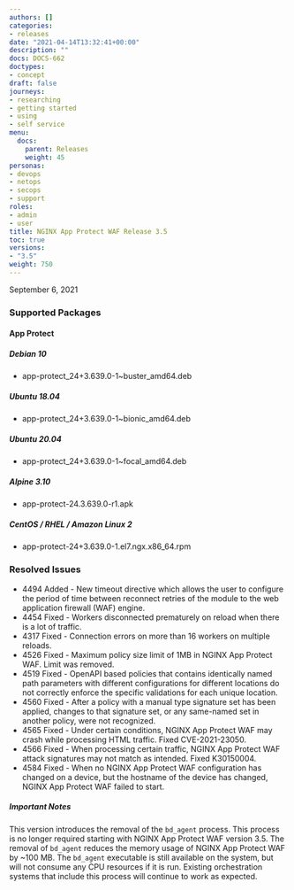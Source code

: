 ```yaml
---
authors: []
categories:
- releases
date: "2021-04-14T13:32:41+00:00"
description: ""
docs: DOCS-662
doctypes:
- concept
draft: false
journeys:
- researching
- getting started
- using
- self service
menu:
  docs:
    parent: Releases
    weight: 45
personas:
- devops
- netops
- secops
- support
roles:
- admin
- user
title: NGINX App Protect WAF Release 3.5
toc: true
versions:
- "3.5"
weight: 750
---
```


September 6, 2021

### Supported Packages

#### App Protect

##### Debian 10

- app-protect_24+3.639.0-1~buster_amd64.deb

##### Ubuntu 18.04

- app-protect_24+3.639.0-1~bionic_amd64.deb

##### Ubuntu 20.04

- app-protect_24+3.639.0-1~focal_amd64.deb

##### Alpine 3.10

- app-protect-24.3.639.0-r1.apk

##### CentOS / RHEL / Amazon Linux 2

- app-protect-24+3.639.0-1.el7.ngx.x86_64.rpm

### Resolved Issues

- 4494 Added - New timeout directive which allows the user to configure the period of time between reconnect retries of the module to the web application firewall (WAF) engine.
- 4454 Fixed - Workers disconnected prematurely on reload when there is a lot of traffic.
- 4317 Fixed - Connection errors on more than 16 workers on multiple reloads.
- 4526 Fixed - Maximum policy size limit of 1MB in NGINX App Protect WAF. Limit was removed.
- 4519 Fixed - OpenAPI based policies that contains identically named path parameters with different configurations for different locations do not correctly enforce the specific validations for each unique location.
- 4560 Fixed - After a policy with a manual type signature set has been applied, changes to that signature set, or any same-named set in another policy, were not recognized.
- 4565 Fixed - Under certain conditions, NGINX App Protect WAF may crash while processing HTML traffic. Fixed CVE-2021-23050. 
- 4566 Fixed - When processing certain traffic, NGINX App Protect WAF attack signatures may not match as intended. Fixed K30150004.
- 4584 Fixed - When no NGINX App Protect WAF configuration has changed on a device, but the hostname of the device has changed, NGINX App Protect WAF failed to start.

##### Important Notes

This version introduces the removal of the `bd_agent` process. This process is no longer required starting with NGINX App Protect WAF version 3.5.
The removal of `bd_agent` reduces the memory usage of NGINX App Protect WAF by ~100 MB.
The `bd_agent` executable is still available on the system, but will not consume any CPU resources if it is run. Existing orchestration systems that include this process will continue to work as expected.